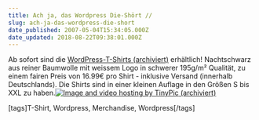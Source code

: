 ```yaml
---
title: Ach ja, das Wordpress Die-Shört //
slug: ach-ja-das-wordpress-die-short
date_published: 2007-05-04T15:34:05.000Z
date_updated: 2018-08-22T09:38:01.000Z
---
```


Ab sofort sind die [WordPress-T-Shirts (archiviert)](http://web.archive.org/web/20070502045854/http://blog.wordpress-deutschland.org:80/2007/04/30/wordpress-t-shirts.html) erhältlich! Nachtschwarz aus reiner Baumwolle mit weissem Logo in schwerer 195g/m² Qualität, zu einem fairen Preis von 16.99€ pro Shirt - inklusive Versand (innerhalb Deutschlands). Die Shirts sind in einer kleinen Auflage in den Größen S bis XXL zu haben.[![Image and video hosting by TinyPic](//i12.tinypic.com/4zxxgya.gif) (archiviert)](http://web.archive.org/web/20070502045854/http://blog.wordpress-deutschland.org:80/2007/04/30/wordpress-t-shirts.html)

[tags]T-Shirt, Wordpress, Merchandise, Wordpress[/tags]

